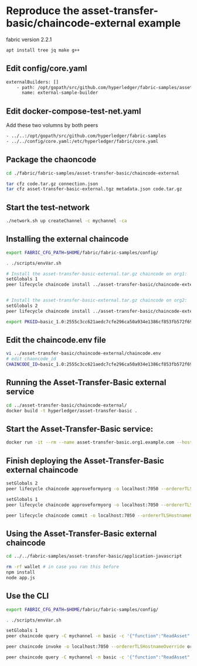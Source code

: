 # Reproduce the asset-transfer-basic/chaincode-external example

fabric version 2.2.1

```bash
apt install tree jq make g++
```

## Edit config/core.yaml
```bash 
externalBuilders: []
    - path: /opt/gopath/src/github.com/hyperledger/fabric-samples/asset-transfer-basic/chaincode-external/sampleBuilder
      name: external-sample-builder
```

## Edit docker-compose-test-net.yaml

Add these two volumns by both peers
```bash 
- ../..:/opt/gopath/src/github.com/hyperledger/fabric-samples
- ../../config/core.yaml:/etc/hyperledger/fabric/core.yaml
```

## Package the chaoncode

```bash 
cd ./fabric/fabric-samples/asset-transfer-basic/chaincode-external

tar cfz code.tar.gz connection.json
tar cfz asset-transfer-basic-external.tgz metadata.json code.tar.gz
```

## Start the test-network
```bash
./network.sh up createChannel -c mychannel -ca

```

## Installing the external chaincode
```bash 
export FABRIC_CFG_PATH=$HOME/fabric/fabric-samples/config/

. ./scripts/envVar.sh

# Install the asset-transfer-basic-external.tar.gz chaincode on org1:
setGlobals 1
peer lifecycle chaincode install ../asset-transfer-basic/chaincode-external/asset-transfer-basic-external.tgz


# Install the asset-transfer-basic-external.tar.gz chaincode on org2:
setGlobals 2
peer lifecycle chaincode install ../asset-transfer-basic/chaincode-external/asset-transfer-basic-external.tgz

export PKGID=basic_1.0:2555c3cc621aedc7cfe296ca50a934e1386cf853fb572f69ea115e3eb3a57edb

```

## Edit the chaincode.env file 
```bash
vi ../asset-transfer-basic/chaincode-external/chaincode.env
# edit chaoncode_id
CHAINCODE_ID=basic_1.0:2555c3cc621aedc7cfe296ca50a934e1386cf853fb572f69ea115e3eb3a57edb
```
## Running the Asset-Transfer-Basic external service
```bash
cd ../asset-transfer-basic/chaincode-external/
docker build -t hyperledger/asset-transfer-basic .

```

## Start the Asset-Transfer-Basic service:
```bash
docker run -it --rm --name asset-transfer-basic.org1.example.com --hostname asset-transfer-basic.org1.example.com --env-file chaincode.env --network=net_test hyperledger/asset-transfer-basic
```

## Finish deploying the Asset-Transfer-Basic external chaincode
```bash 
setGlobals 2
peer lifecycle chaincode approveformyorg -o localhost:7050 --ordererTLSHostnameOverride orderer.example.com --tls --cafile $PWD/organizations/ordererOrganizations/example.com/orderers/orderer.example.com/msp/tlscacerts/tlsca.example.com-cert.pem --channelID mychannel --name basic --version 1.0 --package-id $PKGID --sequence 1

setGlobals 1
peer lifecycle chaincode approveformyorg -o localhost:7050 --ordererTLSHostnameOverride orderer.example.com --tls --cafile $PWD/organizations/ordererOrganizations/example.com/orderers/orderer.example.com/msp/tlscacerts/tlsca.example.com-cert.pem --channelID mychannel --name basic --version 1.0 --package-id $PKGID --sequence 1

peer lifecycle chaincode commit -o localhost:7050 --ordererTLSHostnameOverride orderer.example.com --tls --cafile $PWD/organizations/ordererOrganizations/example.com/orderers/orderer.example.com/msp/tlscacerts/tlsca.example.com-cert.pem --channelID mychannel --name basic --peerAddresses localhost:7051 --tlsRootCertFiles $PWD/organizations/peerOrganizations/org1.example.com/peers/peer0.org1.example.com/tls/ca.crt --peerAddresses localhost:9051 --tlsRootCertFiles organizations/peerOrganizations/org2.example.com/peers/peer0.org2.example.com/tls/ca.crt --version 1.0 --sequence 1

```

## Using the Asset-Transfer-Basic external chaincode
```bash
cd ../../fabric-samples/asset-transfer-basic/application-javascript

rm -rf wallet # in case you ran this before
npm install
node app.js

```

## Use the CLI
```bash
export FABRIC_CFG_PATH=$HOME/fabric/fabric-samples/config/

. ./scripts/envVar.sh

setGlobals 1
peer chaincode query -C mychannel -n basic -c '{"function":"ReadAsset","Args":["asset1"]}'

peer chaincode invoke -o localhost:7050 --ordererTLSHostnameOverride orderer.example.com --tls --cafile ${PWD}/organizations/ordererOrganizations/example.com/orderers/orderer.example.com/msp/tlscacerts/tlsca.example.com-cert.pem -C mychannel -n basic --peerAddresses localhost:7051 --tlsRootCertFiles ${PWD}/organizations/peerOrganizations/org1.example.com/peers/peer0.org1.example.com/tls/ca.crt --peerAddresses localhost:9051 --tlsRootCertFiles ${PWD}/organizations/peerOrganizations/org2.example.com/peers/peer0.org2.example.com/tls/ca.crt -c '{"function":"CreateAsset","Args":["roland2", "yellow", "5", "Tom", "1300"]}'

peer chaincode query -C mychannel -n basic -c '{"function":"ReadAsset","Args":["roland1"]}'
```
